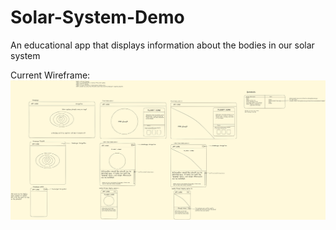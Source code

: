 # Solar-System-Demo

An educational app that displays information about the bodies in our solar system

Current Wireframe:
![Solar System Wireframe](./assets/images/Solar%20System%20Wireframe.png)
